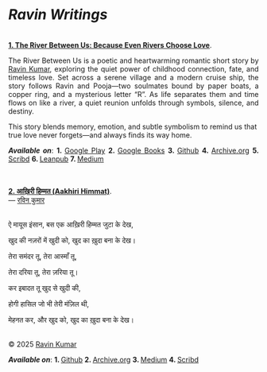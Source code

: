 <h1><b><i> Ravin Writings </i></b></h1>
<br/>
<b><u>1. <a href="https://mr-ravin.github.io/The_River_Between_Us__by_Ravin_Kumar.pdf" target="_blank" rel="noopener noreferrer" style={{color:"black"}}>The River Between Us: Because Even Rivers Choose Love</a></u></b>.<br/>
    
<p align="justify">
The River Between Us is a poetic and heartwarming romantic short story by <a href="https://mr-ravin.github.io" target="_blank" rel="noopener noreferrer">Ravin Kumar</a>, exploring the quiet power of childhood connection, fate, and timeless love. Set across a serene village and a modern cruise ship, the story follows Ravin and Pooja—two soulmates bound by paper boats, a copper ring, and a mysterious letter “R”. As life separates them and time flows on like a river, a quiet reunion unfolds through symbols, silence, and destiny.

This story blends memory, emotion, and subtle symbolism to remind us that true love never forgets—and always finds its way home.
</p>

<p align="justify">
<b><i>Available on</i></b>:
<b> 1. </b> <a target="_blank" rel="noopener noreferrer" href="https://play.google.com/store/books/details?id=zgZ0EQAAQBAJ">Google Play</a>
<b> 2. </b> <a target="_blank" rel="noopener noreferrer" href="https://books.google.co.in/books/about?id=zgZ0EQAAQBAJ">Google Books</a>
<b> 3. </b> <a target="_blank" rel="noopener noreferrer" href="https://mr-ravin.github.io/The_River_Between_Us__by_Ravin_Kumar.pdf">Github</a>
<b> 4. </b> <a target="_blank" rel="noopener noreferrer" href="https://archive.org/details/the-river-between-us--by-ravin-kumar">Archive.org</a>
<b> 5. </b> <a target="_blank" rel="noopener noreferrer" href="https://www.scribd.com/document/892078204/The-River-Between-Us-By-Ravin-Kumar">Scribd</a>
<b> 6. </b> <a target="_blank" rel="noopener noreferrer" href="https://leanpub.com/the_river_between_us__by_ravin_kumar">Leanpub</a>
<b> 7. </b><a target="_blank" rel="noopener noreferrer" href="https://medium.com/@ch.ravinkumar/the-river-between-us-because-even-rivers-choose-love-70d73ceff427">Medium</a>
</p>
<br/>
<br/>
<b><u>2. <a href="https://mr-ravin.github.io/Aakhiri_Himmat.pdf" target="_blank" rel="noopener noreferrer" style={{color:"black"}}>आख़िरी हिम्मत (Aakhiri Himmat)</a></u></b>.<br/>
  — <a href="https://mr-ravin.github.io" target="_blank" rel="noopener noreferrer">रविन कुमार</a><br/><br/>
<p align="justify">
ऐ मायूस इंसान, बस एक आख़िरी हिम्मत जुटा के देख,<br/>

खुद की नज़रों में खुदी को, खुद का ख़ुदा बना के देख।<br/>

तेरा समंदर तू, तेरा आस्माँ तू,<br/>

तेरा दरिया तू, तेरा ज़रिया तू।<br/>

कर इबादत तू खुद से खुदी की,<br/>

होगी हासिल जो भी तेरी मंज़िल थी,<br/>

मेहनत कर, और खुद को, खुद का ख़ुदा बना के देख।<br/><br/>

© 2025 <a href="https://mr-ravin.github.io" target="_blank" rel="noopener noreferrer">Ravin Kumar</a>
</p>
<p align="justify">
<b><i>Available on</i></b>:
<b> 1. </b> <a target="_blank" rel="noopener noreferrer" href="https://mr-ravin.github.io/Aakhiri_Himmat.pdf">Github</a>
<b> 2. </b> <a target="_blank" rel="noopener noreferrer" href="https://archive.org/details/Aakhiri-Himmat">Archive.org</a>
<b> 3. </b><a target="_blank" rel="noopener noreferrer" href="https://medium.com/@ch.ravinkumar/%E0%A4%86%E0%A4%96%E0%A4%BC%E0%A4%BF%E0%A4%B0%E0%A5%80-%E0%A4%B9%E0%A4%BF%E0%A4%AE%E0%A5%8D%E0%A4%AE%E0%A4%A4-2a4052e8b454">Medium</a>
<b> 4. </b><a target="_blank" rel="noopener noreferrer" href="https://www.scribd.com/document/900517148/%E0%A4%86%E0%A4%96-%E0%A4%BF%E0%A4%B0%E0%A5%80-%E0%A4%B9%E0%A4%BF%E0%A4%AE-%E0%A4%AE%E0%A4%A4-Aakhiri-Himmat">Scribd</a>
</p>
